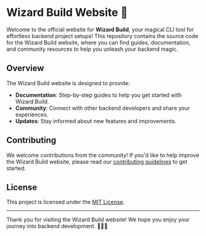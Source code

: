 # Wizard Build Website 🌟

Welcome to the official website for **Wizard Build**, your magical CLI tool for effortless backend project setups! This repository contains the source code for the Wizard Build website, where you can find guides, documentation, and community resources to help you unleash your backend magic.

## Overview

The Wizard Build website is designed to provide:

- **Documentation**: Step-by-step guides to help you get started with Wizard Build.
- **Community**: Connect with other backend developers and share your experiences.
- **Updates**: Stay informed about new features and improvements.

## Contributing

We welcome contributions from the community! If you'd like to help improve the Wizard Build website, please read our [contributing guidelines](CONTRIBUTING.md) to get started.

## License

This project is licensed under the [MIT License](LICENSE).

---

Thank you for visiting the Wizard Build website! We hope you enjoy your journey into backend development. 🧙‍♂️✨

